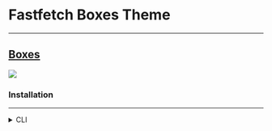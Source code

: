 # Fastfetch Boxes Theme

---

[Boxes](https://github.com/Chick2D/neofetch-themes/blob/main/normal/boxes.conf)
---
![](https://i.ibb.co/8NV36yL/Fastfetch.png)

### Installation 
---
<details>
<summary> CLI </summary>

1. Backup your config. By running
```bash
cd ~/.config/fastfetch/
```
```bash
mv config.jsonc config.jsonc.d
```
you save your current config in the file `config.jsonc.d`.

2. Clone the config file
```bash
wget https://raw.githubusercontent.com/JorgeAlMoLa/fastfetch-boxes-theme/main/boxes.jsonc
```
in your fastfetch's config folder.

3. Change file's name
```bash
mv boxes.jsonc config.jsonc
```
4. Run
```bash
fastfetch
```
</details>
